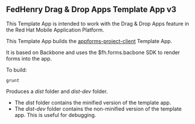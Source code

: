 FedHenry Drag & Drop Apps Template App v3
-------------------------------
This Template App is intended to work with the Drag & Drop Apps feature in the Red Hat Mobile Application Platform.

This Template App builds the [appforms-project-client](https://github.com/feedhenry/appforms-project-client) Template App.

It is based on Backbone and uses the $fh.forms.bacbone SDK to render forms into the app.

To build:

    grunt

Produces a *dist* folder and *dist-dev* folder.

 - The *dist* folder contains the minified version of the template app.
 - The *dist-dev* folder contains the non-minified version of the template app. This is useful for debugging.
 